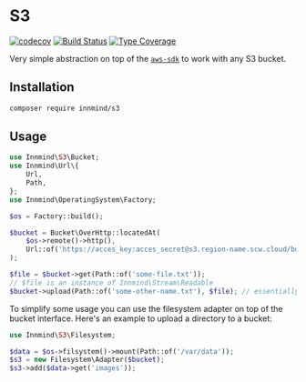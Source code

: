 # S3

[![codecov](https://codecov.io/gh/Innmind/S3/branch/develop/graph/badge.svg)](https://codecov.io/gh/Innmind/S3)
[![Build Status](https://github.com/Innmind/S3/workflows/CI/badge.svg)](https://github.com/Innmind/S3/actions?query=workflow%3ACI)
[![Type Coverage](https://shepherd.dev/github/Innmind/S3/coverage.svg)](https://shepherd.dev/github/Innmind/S3)

Very simple abstraction on top of the [`aws-sdk`](https://packagist.org/packages/aws/aws-sdk-php) to work with any S3 bucket.

## Installation

```sh
composer require innmind/s3
```

## Usage

```php
use Innmind\S3\Bucket;
use Innmind\Url\{
    Url,
    Path,
};
use Innmind\OperatingSystem\Factory;

$os = Factory::build();

$bucket = Bucket\OverHttp::locatedAt(
    $os->remote()->http(),
    Url::of('https://acces_key:acces_secret@s3.region-name.scw.cloud/bucket-name/?region=region-name'),
);

$file = $bucket->get(Path::of('some-file.txt'));
// $file is an instance of Innmind\Stream\Readable
$bucket->upload(Path::of('some-other-name.txt'), $file); // essentially this will copy the file
```

To simplify some usage you can use the filesystem adapter on top of the bucket interface. Here's an example to upload a directory to a bucket:

```php
use Innmind\S3\Filesystem;

$data = $os->filsystem()->mount(Path::of('/var/data'));
$s3 = new Filesystem\Adapter($bucket);
$s3->add($data->get('images'));
```
